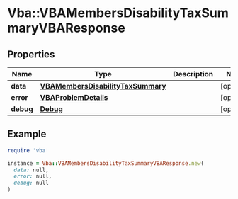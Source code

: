# Vba::VBAMembersDisabilityTaxSummaryVBAResponse

## Properties

| Name | Type | Description | Notes |
| ---- | ---- | ----------- | ----- |
| **data** | [**VBAMembersDisabilityTaxSummary**](VBAMembersDisabilityTaxSummary.md) |  | [optional] |
| **error** | [**VBAProblemDetails**](VBAProblemDetails.md) |  | [optional] |
| **debug** | [**Debug**](Debug.md) |  | [optional] |

## Example

```ruby
require 'vba'

instance = Vba::VBAMembersDisabilityTaxSummaryVBAResponse.new(
  data: null,
  error: null,
  debug: null
)
```

